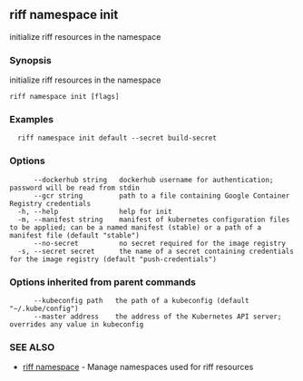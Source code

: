 ## riff namespace init

initialize riff resources in the namespace

### Synopsis

initialize riff resources in the namespace

```
riff namespace init [flags]
```

### Examples

```
  riff namespace init default --secret build-secret
```

### Options

```
      --dockerhub string   dockerhub username for authentication; password will be read from stdin
      --gcr string         path to a file containing Google Container Registry credentials
  -h, --help               help for init
  -m, --manifest string    manifest of kubernetes configuration files to be applied; can be a named manifest (stable) or a path of a manifest file (default "stable")
      --no-secret          no secret required for the image registry
  -s, --secret secret      the name of a secret containing credentials for the image registry (default "push-credentials")
```

### Options inherited from parent commands

```
      --kubeconfig path   the path of a kubeconfig (default "~/.kube/config")
      --master address    the address of the Kubernetes API server; overrides any value in kubeconfig
```

### SEE ALSO

* [riff namespace](riff_namespace.md)	 - Manage namespaces used for riff resources

